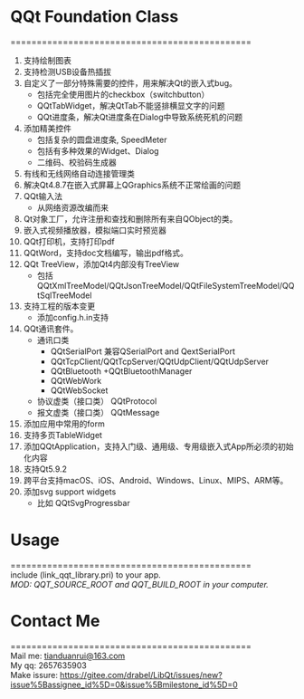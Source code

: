 
# QQt Foundation Class  

==============================================  
1. 支持绘制图表  
2. 支持检测USB设备热插拔  
3. 自定义了一部分特殊需要的控件，用来解决Qt的嵌入式bug。
    - 包括完全使用图片的checkbox（switchbutton）
    - QQtTabWidget，解决QtTab不能竖排横显文字的问题
    - QQt进度条，解决Qt进度条在Dialog中导致系统死机的问题
1. 添加精美控件
    - 包括复杂的圆盘进度条, SpeedMeter    
    - 包括有多种效果的Widget、Dialog
    - 二维码、校验码生成器
4. 有线和无线网络自动连接管理类  
6. 解决Qt4.8.7在嵌入式屏幕上QGraphics系统不正常绘画的问题 
7. QQt输入法
    - 从网络资源改编而来
8. Qt对象工厂，允许注册和查找和删除所有来自QObject的类。
9. 嵌入式视频播放器，模拟端口实时预览器
10. QQt打印机，支持打印pdf
12. QQtWord，支持doc文档编写，输出pdf格式。
14. QQt TreeView，添加Qt4内部没有TreeView
    - 包括QQtXmlTreeModel/QQtJsonTreeModel/QQtFileSystemTreeModel/QQtSqlTreeModel
15. 支持工程的版本变更
    - 添加config.h.in支持
16. QQt通讯套件。
     - 通讯口类   
        - QQtSerialPort 兼容QSerialPort and QextSerialPort
        - QQtTcpClient/QQtTcpServer/QQtUdpClient/QQtUdpServer
        - QQtBluetooth +QQtBluetoothManager
        - QQtWebWork
        - QQtWebSocket
     - 协议虚类（接口类） QQtProtocol
     - 报文虚类（接口类） QQtMessage
17. 添加应用中常用的form
18. 支持多页TableWidget
19. 添加QQtApplication，支持入门级、通用级、专用级嵌入式App所必须的初始化内容
15. 支持Qt5.9.2   
20. 跨平台支持macOS、iOS、Android、Windows、Linux、MIPS、ARM等。  
21. 添加svg support widgets  
     - 比如 QQtSvgProgressbar  

# Usage  

==============================================  
include (link_qqt_library.pri)  to your app.  
*MOD: QQT_SOURCE_ROOT and QQT_BUILD_ROOT in your computer.*


# Contact Me  

==============================================  
Mail me: tianduanrui@163.com  
My qq: 2657635903  
Make issure: https://gitee.com/drabel/LibQt/issues/new?issue%5Bassignee_id%5D=0&issue%5Bmilestone_id%5D=0  



